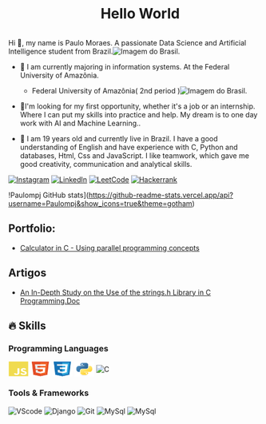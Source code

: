 <!--título-->
<div id="user-content-toc">
  <ul align="center">
    <summary><h1 style="display: inline-block">Hello World</h1></summary>
  </ul>
</div>



<!-- Presentation -->
<p>
  Hi 👋, my name is Paulo Moraes. A passionate Data Science and Artificial Intelligence student from Brazil.<img src="https://upload.wikimedia.org/wikipedia/commons/thumb/0/05/Flag_of_Brazil.svg/275px-Flag_of_Brazil.svg.png" width="20" alt="Imagem do Brasil">.

  - 🌱 I am currently majoring in information systems. At the Federal University of Amazônia.
       - Federal University of Amazônia( 2nd period )<img src="https://www.ufpb.br/educacaofinanceira/contents/imagens/brasoes-universidades/ufra.png/@@images/image.png" width="25" alt="Imagem do Brasil">.

  - 🔭I'm looking for my first opportunity, whether it's a job or an internship. Where I can put my skills into practice and help. My dream is to one day work with AI and Machine Learning..
</p>

<!-- Dropdown -->


  - 💬 I am 19 years old and currently live in Brazil. I have a good understanding of English and have experience with C, Python and databases, Html, Css and JavaScript. I like teamwork, which gave me good creativity, communication and analytical skills.


<!-- Links -->
[![Instagram](https://img.shields.io/badge/Instagram-E4405F?style=for-the-badge&logo=instagram&logoColor=white)](https://www.instagram.com/__paulom___/)
[![LinkedIn](https://img.shields.io/badge/LinkedIn-0077B5?style=for-the-badge&logo=linkedin&logoColor=white)](www.linkedin.com/in/paulo-moraes-879213294)
[![LeetCode](https://img.shields.io/badge/-LeetCode-FFA116?style=for-the-badge&logo=LeetCode&logoColor=black)](https://leetcode.com/Paulompj/)
[![Hackerrank](https://img.shields.io/badge/-Hackerrank-2EC866?style=for-the-badge&logo=HackerRank&logoColor=white)](https://www.hackerrank.com/profile/paulompj010)

<!-- GithubStats -->
!Paulompj GitHub stats](https://github-readme-stats.vercel.app/api?username=Paulompj&show_icons=true&theme=gotham)

<!-- Portfolio -->
## Portfolio:
- [Calculator in C - Using parallel programming concepts](https://github.com/VariableBee/EDA_Loggi)
## Artigos
- [An In-Depth Study on the Use of the strings.h Library in C Programming.Doc](https://github.com/Paulompj/Artigos/raw/main/An%20In-Depth%20Study%20on%20the%20Use%20of%20the%20strings.h%20Library%20in%20C%20Programming.docx)
## 🔥 Skills
<!-- Skills: Programming Languages -->
<div style="flex-basis: 48%;">
  <h3>Programming Languages</h3>
  <img align="center" alt="Js" height="30" width="40" src="https://raw.githubusercontent.com/devicons/devicon/master/icons/javascript/javascript-plain.svg">
  <img align="center" alt="HTML" height="30" width="40" src="https://raw.githubusercontent.com/devicons/devicon/master/icons/html5/html5-original.svg">
  <img align="center" alt="CSS" height="30" width="40" src="https://raw.githubusercontent.com/devicons/devicon/master/icons/css3/css3-original.svg">
  <img align="center" alt="Python" height="30" width="40" src="https://raw.githubusercontent.com/devicons/devicon/master/icons/python/python-original.svg">
  <img align="center" alt="C" height="30" width="40" src="https://cdn.jsdelivr.net/gh/devicons/devicon/icons/c/c-original.svg">
</div>
  
<!-- Skills: Tools & Frameworks -->
<div style="flex-basis: 48%;">
  <h3>Tools & Frameworks</h3>
  <img align="center" alt="VScode" height="30" width="40" src="https://cdn.jsdelivr.net/gh/devicons/devicon/icons/vscode/vscode-original.svg">
  <img align="center" alt="Django" height="30" width="40" src="https://img.shields.io/badge/Django-092E20?style=for-the-badge&logo=django&logoColor=white">
  <img align="center" alt="Git" height="30" width="40" src="https://e7.pngegg.com/pngimages/713/558/png-clipart-computer-icons-pro-git-github-logo-text-logo-thumbnail.png">
  <img align="center" alt="MySql" height="30" width="40" src="https://img.shields.io/badge/MySQL-00000F?style=for-the-badge&logo=mysql&logoColor=white">
  <img align="center" alt="MySql" height="30" width="40" src="https://img.shields.io/badge/SQLite-07405E?style=for-the-badge&logo=sqlite&logoColor=white">
  
</div>
</div>
